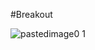#Breakout

![pastedimage0 1](https://user-images.githubusercontent.com/37632366/40276044-e7732efa-5c3a-11e8-98b4-f2c09817db61.png)

